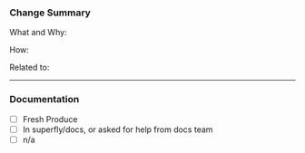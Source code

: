 ### Change Summary

What and Why: 

How: 

Related to:

---

### Documentation

- [ ] Fresh Produce
- [ ] In superfly/docs, or asked for help from docs team
- [ ] n/a
